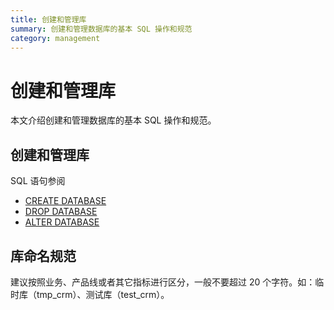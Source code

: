 ```yaml
---
title: 创建和管理库
summary: 创建和管理数据库的基本 SQL 操作和规范
category: management
---
```


# 创建和管理库

本文介绍创建和管理数据库的基本 SQL 操作和规范。

## 创建和管理库

SQL 语句参阅
- [CREATE DATABASE](https://docs.pingcap.com/zh/tidb/stable/sql-statement-create-database#create-database)
- [DROP DATABASE](https://docs.pingcap.com/zh/tidb/stable/sql-statement-drop-database#drop-database)
- [ALTER DATABASE](https://docs.pingcap.com/zh/tidb/stable/sql-statement-alter-database#alter-database)

## 库命名规范

建议按照业务、产品线或者其它指标进行区分，一般不要超过 20 个字符。如：临时库（tmp_crm）、测试库（test_crm）。
